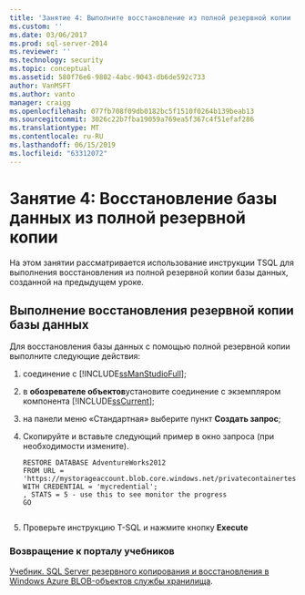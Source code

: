 ```yaml
---
title: 'Занятие 4: Выполните восстановление из полной резервной копии | Документация Майкрософт'
ms.custom: ''
ms.date: 03/06/2017
ms.prod: sql-server-2014
ms.reviewer: ''
ms.technology: security
ms.topic: conceptual
ms.assetid: 580f76e6-9802-4abc-9043-db6de592c733
author: VanMSFT
ms.author: vanto
manager: craigg
ms.openlocfilehash: 077fb708f09db0182bc5f1510f0264b139beab13
ms.sourcegitcommit: 3026c22b7fba19059a769ea5f367c4f51efaf286
ms.translationtype: MT
ms.contentlocale: ru-RU
ms.lasthandoff: 06/15/2019
ms.locfileid: "63312072"
---
```

# <a name="lesson-4-perform-a-restore-from-a-full-database-backup"></a>Занятие 4: Восстановление базы данных из полной резервной копии
  На этом занятии рассматривается использование инструкции TSQL для выполнения восстановления из полной резервной копии базы данных, созданной на предыдущем уроке.  
  
## <a name="perform-a-restore-of-a-database-backup"></a>Выполнение восстановления резервной копии базы данных  
 Для восстановления базы данных с помощью полной резервной копии выполните следующие действия:  
  
1.  соединение с [!INCLUDE[ssManStudioFull](../includes/ssmanstudiofull-md.md)];  
  
2.  в **обозревателе объектов**установите соединение с экземпляром компонента [!INCLUDE[ssCurrent](../includes/sscurrent-md.md)];  
  
3.  на панели меню «Стандартная» выберите пункт **Создать запрос**;  
  
4.  Скопируйте и вставьте следующий пример в окно запроса (при необходимости измените).  
  
    ```  
    RESTORE DATABASE AdventureWorks2012   
    FROM URL = 'https://mystorageaccount.blob.core.windows.net/privatecontainertest/AdventureWorks2012.bak'   
    WITH CREDENTIAL = 'mycredential';  
    , STATS = 5 - use this to see monitor the progress  
    GO  
  
    ```  
  
5.  Проверьте инструкцию T-SQL и нажмите кнопку **Execute**  
  
### <a name="return-to-tutorials-portal"></a>Возвращение к порталу учебников  
 [Учебник. SQL Server резервного копирования и восстановления в Windows Azure BLOB-объектов службы хранилища](../relational-databases/tutorial-sql-server-backup-and-restore-to-azure-blob-storage-service.md).  
  
  
